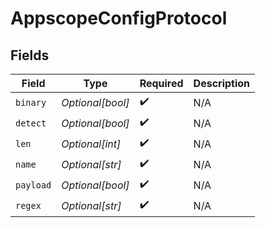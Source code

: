 # AppscopeConfigProtocol


## Fields

| Field              | Type               | Required           | Description        |
| ------------------ | ------------------ | ------------------ | ------------------ |
| `binary`           | *Optional[bool]*   | :heavy_check_mark: | N/A                |
| `detect`           | *Optional[bool]*   | :heavy_check_mark: | N/A                |
| `len`              | *Optional[int]*    | :heavy_check_mark: | N/A                |
| `name`             | *Optional[str]*    | :heavy_check_mark: | N/A                |
| `payload`          | *Optional[bool]*   | :heavy_check_mark: | N/A                |
| `regex`            | *Optional[str]*    | :heavy_check_mark: | N/A                |